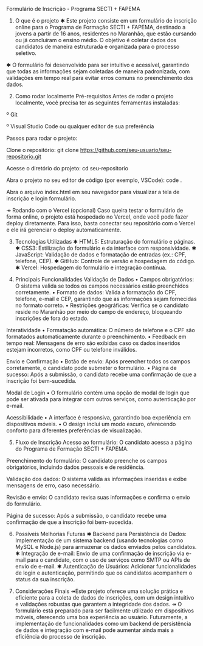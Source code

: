 Formulário de Inscrição - Programa SECTI + FAPEMA
1. O que é o projeto
✱ Este projeto consiste em um formulário de inscrição online para o Programa de Formação SECTI + FAPEMA, destinado a jovens a partir de 16 anos, residentes no Maranhão, que estão cursando ou já concluíram o ensino médio. O objetivo é coletar dados dos candidatos de maneira estruturada e organizada para o processo seletivo.

✱ O formulário foi desenvolvido para ser intuitivo e acessível, garantindo que todas as informações sejam coletadas de maneira padronizada, com validações em tempo real para evitar erros comuns no preenchimento dos dados.

2. Como rodar localmente
Pré-requisitos
Antes de rodar o projeto localmente, você precisa ter as seguintes ferramentas instaladas:

º Git

º Visual Studio Code ou qualquer editor de sua preferência

Passos para rodar o projeto:

Clone o repositório:
git clone https://github.com/seu-usuario/seu-repositorio.git


Acesse o diretório do projeto:
cd seu-repositorio


Abra o projeto no seu editor de código (por exemplo, VSCode):
code .


Abra o arquivo index.html em seu navegador para visualizar a tela de inscrição e login formulário.


↠ Rodando com o Vercel (opcional)
Caso queira testar o formulário de forma online, o projeto está hospedado no Vercel, onde você pode fazer deploy diretamente. Para isso, basta conectar seu repositório com o Vercel e ele irá gerenciar o deploy automaticamente.

3. Tecnologias Utilizadas
✱ HTML5: Estruturação do formulário e páginas.
✱ CSS3: Estilização do formulário e da interface com responsividade.
✱ JavaScript: Validação de dados e formatação de entradas (ex.: CPF, telefone, CEP).
✱ GitHub: Controle de versão e hospedagem do código.
✱ Vercel: Hospedagem do formulário e integração contínua.

4. Principais Funcionalidades
Validação de Dados
• Campos obrigatórios: O sistema valida se todos os campos necessários estão preenchidos corretamente.
• Formato de dados: Valida a formatação do CPF, telefone, e-mail e CEP, garantindo que as informações sejam fornecidas no formato correto.
• Restrições geográficas: Verifica se o candidato reside no Maranhão por meio do campo de endereço, bloqueando inscrições de fora do estado.

Interatividade
• Formatação automática: O número de telefone e o CPF são formatados automaticamente durante o preenchimento.
• Feedback em tempo real: Mensagens de erro são exibidas caso os dados inseridos estejam incorretos, como CPF ou telefone inválidos.

Envio e Confirmação
• Botão de envio: Após preencher todos os campos corretamente, o candidato pode submeter o formulário.
• Página de sucesso: Após a submissão, o candidato recebe uma confirmação de que a inscrição foi bem-sucedida.

Modal de Login
• O formulário contém uma opção de modal de login que pode ser ativada para integrar com outros serviços, como autenticação por e-mail.

Acessibilidade
• A interface é responsiva, garantindo boa experiência em dispositivos móveis.
• O design inclui um modo escuro, oferecendo conforto para diferentes preferências de visualização.

5. Fluxo de Inscrição
Acesso ao formulário: O candidato acessa a página do Programa de Formação SECTI + FAPEMA.

Preenchimento do formulário: O candidato preenche os campos obrigatórios, incluindo dados pessoais e de residência.

Validação dos dados: O sistema valida as informações inseridas e exibe mensagens de erro, caso necessário.

Revisão e envio: O candidato revisa suas informações e confirma o envio do formulário.

Página de sucesso: Após a submissão, o candidato recebe uma confirmação de que a inscrição foi bem-sucedida.

6. Possíveis Melhorias Futuras
✱ Backend para Persistência de Dados: Implementação de um sistema backend (usando tecnologias como MySQL e Node.js) para armazenar os dados enviados pelos candidatos.
✱ Integração de e-mail: Envio de uma confirmação de inscrição via e-mail para o candidato, com o uso de serviços como SMTP ou APIs de envio de e-mail.
✱ Autenticação de Usuários: Adicionar funcionalidades de login e autenticação, permitindo que os candidatos acompanhem o status da sua inscrição.

7. Considerações Finais
    ↠Este projeto oferece uma solução prática e eficiente para a coleta de dados de inscrições, com um design intuitivo e validações robustas que garantem a integridade dos dados.
    ↠ O formulário está preparado para ser facilmente utilizado em dispositivos móveis, oferecendo uma boa experiência ao usuário. Futuramente, a implementação de funcionalidades como um backend de persistência de dados e integração com e-mail pode aumentar ainda mais a eficiência do processo de inscrição.
